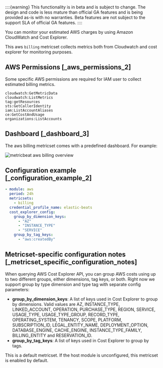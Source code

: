 ::::{warning}
This functionality is in beta and is subject to change. The design and code is less mature than official GA features and is being provided as-is with no warranties. Beta features are not subject to the support SLA of official GA features.
::::


You can monitor your estimated AWS charges by using Amazon CloudWatch and Cost Explorer.

This aws `billing` metricset collects metrics both from Cloudwatch and cost explorer for monitoring purposes.


## AWS Permissions [_aws_permissions_2]

Some specific AWS permissions are required for IAM user to collect estimated billing metrics.

```
cloudwatch:GetMetricData
cloudwatch:ListMetrics
tag:getResources
sts:GetCallerIdentity
iam:ListAccountAliases
ce:GetCostAndUsage
organizations:ListAccounts
```


## Dashboard [_dashboard_3]

The aws billing metricset comes with a predefined dashboard. For example:

![metricbeat aws billing overview](images/metricbeat-aws-billing-overview.png)


## Configuration example [_configuration_example_2]

```yaml
- module: aws
  period: 24h
  metricsets:
    - billing
  credential_profile_name: elastic-beats
  cost_explorer_config:
    group_by_dimension_keys:
      - "AZ"
      - "INSTANCE_TYPE"
      - "SERVICE"
    group_by_tag_keys:
      - "aws:createdBy"
```


## Metricset-specific configuration notes [_metricset_specific_configuration_notes]

When querying AWS Cost Explorer API, you can group AWS costs using up to two different groups, either dimensions, tag keys, or both. Right now we support group by type dimension and type tag with separate config parameters:

* **group_by_dimension_keys**: A list of keys used in Cost Explorer to group by dimensions. Valid values are AZ, INSTANCE_TYPE, LINKED_ACCOUNT, OPERATION, PURCHASE_TYPE, REGION, SERVICE, USAGE_TYPE, USAGE_TYPE_GROUP, RECORD_TYPE, OPERATING_SYSTEM, TENANCY, SCOPE, PLATFORM, SUBSCRIPTION_ID, LEGAL_ENTITY_NAME, DEPLOYMENT_OPTION, DATABASE_ENGINE, CACHE_ENGINE, INSTANCE_TYPE_FAMILY, BILLING_ENTITY and RESERVATION_ID.
* **group_by_tag_keys**: A list of keys used in Cost Explorer to group by tags.

This is a default metricset. If the host module is unconfigured, this metricset is enabled by default.
